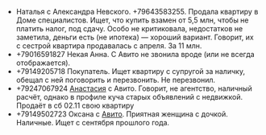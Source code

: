 - Наталья с Александра Невского. +79643583255. Продала квартиру в Доме специалистов. Ищет, что купить взамен от 5,5 млн, чтобы не платить налог, под сдачу. Особо не критиковала, недостатков не заметила, деньги есть (не ипотека) — хороший вариант. Говорит, их с сестрой квартира продавалась с апреля. За 11 млн.
- +79016591827 Некая Анна. С Авито не звонила вроде (или не всегда отображается).
- +79149205718 Покупатель. Ищет квартиру с супругой за наличку, обещал с ней поговорить и перезвонить. Не перезвонил.
- +79247067924 [Анастасия](https://www.avito.ru/profile/messenger/channel/u2i-CikXl4q5Z9djLGj~IkvWDA) с Авито. Говорит, не агентство, наличный расчёт, однако в профиле куча старых объявлений с недвижкой. Продаёт в сб 02.11 свою квартиру
- +79149502723 Оксана с [Авито](https://www.avito.ru/profile/messenger/channel/u2i-4nDYF5iRLKoSLqW~pZAyzg). Приятная женщина с дочкой. Наличные. Ищет с сентября прошлого года.
